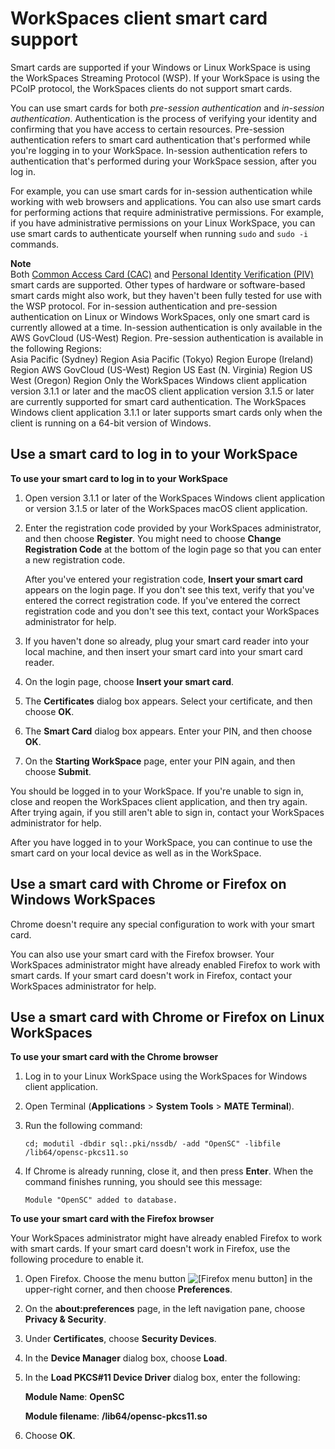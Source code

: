# WorkSpaces client smart card support<a name="smart_card_support"></a>

Smart cards are supported if your Windows or Linux WorkSpace is using the WorkSpaces Streaming Protocol \(WSP\)\. If your WorkSpace is using the PCoIP protocol, the WorkSpaces clients do not support smart cards\. 

You can use smart cards for both *pre\-session authentication* and *in\-session authentication*\. Authentication is the process of verifying your identity and confirming that you have access to certain resources\. Pre\-session authentication refers to smart card authentication that's performed while you're logging in to your WorkSpace\. In\-session authentication refers to authentication that's performed during your WorkSpace session, after you log in\. 

For example, you can use smart cards for in\-session authentication while working with web browsers and applications\. You can also use smart cards for performing actions that require administrative permissions\. For example, if you have administrative permissions on your Linux WorkSpace, you can use smart cards to authenticate yourself when running `sudo` and `sudo -i` commands\.

**Note**  
Both [Common Access Card \(CAC\)](https://www.cac.mil/Common-Access-Card) and [Personal Identity Verification \(PIV\)](https://piv.idmanagement.gov/) smart cards are supported\. Other types of hardware or software\-based smart cards might also work, but they haven't been fully tested for use with the WSP protocol\.
For in\-session authentication and pre\-session authentication on Linux or Windows WorkSpaces, only one smart card is currently allowed at a time\.
In\-session authentication is only available in the AWS GovCloud \(US\-West\) Region\. Pre\-session authentication is available in the following Regions:  
Asia Pacific \(Sydney\) Region
Asia Pacific \(Tokyo\) Region
Europe \(Ireland\) Region
AWS GovCloud \(US\-West\) Region
US East \(N\. Virginia\) Region
US West \(Oregon\) Region
Only the WorkSpaces Windows client application version 3\.1\.1 or later and the macOS client application version 3\.1\.5 or later are currently supported for smart card authentication\.
The WorkSpaces Windows client application 3\.1\.1 or later supports smart cards only when the client is running on a 64\-bit version of Windows\.

## Use a smart card to log in to your WorkSpace<a name="smart-card-login"></a>

**To use your smart card to log in to your WorkSpace**

1. Open version 3\.1\.1 or later of the WorkSpaces Windows client application or version 3\.1\.5 or later of the WorkSpaces macOS client application\.

1. Enter the registration code provided by your WorkSpaces administrator, and then choose **Register**\. You might need to choose **Change Registration Code** at the bottom of the login page so that you can enter a new registration code\.

   After you've entered your registration code, **Insert your smart card** appears on the login page\. If you don't see this text, verify that you've entered the correct registration code\. If you've entered the correct registration code and you don't see this text, contact your WorkSpaces administrator for help\.

1. If you haven't done so already, plug your smart card reader into your local machine, and then insert your smart card into your smart card reader\.

1. On the login page, choose **Insert your smart card**\.

1. The **Certificates** dialog box appears\. Select your certificate, and then choose **OK**\.

1. The **Smart Card** dialog box appears\. Enter your PIN, and then choose **OK**\.

1. On the **Starting WorkSpace** page, enter your PIN again, and then choose **Submit**\.

You should be logged in to your WorkSpace\. If you're unable to sign in, close and reopen the WorkSpaces client application, and then try again\. After trying again, if you still aren't able to sign in, contact your WorkSpaces administrator for help\.

After you have logged in to your WorkSpace, you can continue to use the smart card on your local device as well as in the WorkSpace\.

## Use a smart card with Chrome or Firefox on Windows WorkSpaces<a name="smart-card-windows-browsers"></a>

Chrome doesn't require any special configuration to work with your smart card\.

You can also use your smart card with the Firefox browser\. Your WorkSpaces administrator might have already enabled Firefox to work with smart cards\. If your smart card doesn't work in Firefox, contact your WorkSpaces administrator for help\.

## Use a smart card with Chrome or Firefox on Linux WorkSpaces<a name="smart-card-linux-browsers"></a>

**To use your smart card with the Chrome browser**

1. Log in to your Linux WorkSpace using the WorkSpaces for Windows client application\. 

1. Open Terminal \(**Applications** > **System Tools** > **MATE Terminal**\)\.

1. Run the following command:

   ```
   cd; modutil -dbdir sql:.pki/nssdb/ -add "OpenSC" -libfile /lib64/opensc-pkcs11.so
   ```

1. If Chrome is already running, close it, and then press **Enter**\. When the command finishes running, you should see this message: 

   `Module "OpenSC" added to database.`

**To use your smart card with the Firefox browser**

Your WorkSpaces administrator might have already enabled Firefox to work with smart cards\. If your smart card doesn't work in Firefox, use the following procedure to enable it\.

1. Open Firefox\. Choose the menu button ![\[Firefox menu button\]](http://docs.aws.amazon.com/workspaces/latest/userguide/images/firefox-menu-button.png) in the upper\-right corner, and then choose **Preferences**\. 

1. On the **about:preferences** page, in the left navigation pane, choose **Privacy & Security**\.

1. Under **Certificates**, choose **Security Devices**\.

1. In the **Device Manager** dialog box, choose **Load**\. 

1. In the **Load PKCS\#11 Device Driver** dialog box, enter the following:

   **Module Name**: **OpenSC**

   **Module filename**: **/lib64/opensc\-pkcs11\.so**

1. Choose **OK**\. 